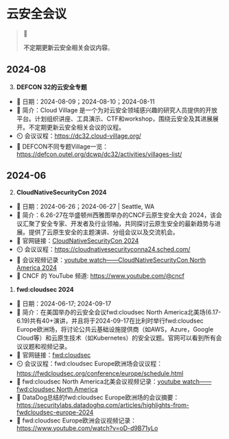 # 云安全会议

> 🚥
>
> **不定期更新云安全相关会议内容**。

## 2024-08

3. **DEFCON 32的云安全专题**

- 📅 日期：2024-08-09；2024-08-10；2024-08-11
- 💬 简介：Cloud Village 是一个为对云安全领域感兴趣的研究人员提供的开放平台。计划组织讲座、工具演示、CTF和workshop，围绕云安全及其进展展开。不定期更新云安全相关会议的议程。
- ⏲️ 会议议程：<https://dc32.cloud-village.org/>
- 🔗 DEFCON不同专题Village一览：<https://defcon.outel.org/dcwp/dc32/activities/villages-list/>

## 2024-06

2. **CloudNativeSecurityCon 2024**

- 📅 日期：2024-06-26；2024-06-27 | Seattle, WA
- 💬 简介：6.26-27在华盛顿州西雅图举办的CNCF云原生安全大会 2024，该会议汇聚了安全专家、开发者及行业领袖，共同探讨云原生安全的最新趋势与进展。提供了云原生安全的主题演讲、分组会议以及交流机会。
- 🔗 官网链接：[CloudNativeSecurityCon 2024](https://events.linuxfoundation.org/cloudnativesecuritycon-north-america/)
- ⏲️ 会议议程：<https://cloudnativesecurityconna24.sched.com/>
- 🔗 会议视频记录：[youtube watch——CloudNativeSecurityCon North America 2024](https://www.youtube.com/watch?v=DgYJHKblLbE&list=PLj6h78yzYM2MSAFvjG22ZynvaUs1nnaQJ&pp=iAQB)
- 🔗 CNCF 的 YouTube 频道: https://www.youtube.com/@cncf

1. **fwd:cloudsec 2024**

- 📅 日期：2024-06-17; 2024-09-17
- 💬 简介：在美国举办的云安全会议fwd:cloudsec North America北美场(6.17-6.19)共有40+演讲，并且将于2024-09-17在比利时举行fwd:cloudsec Europe欧洲场，将讨论公共云基础设施提供商（如AWS，Azure，Google Cloud等）和云原生技术（如Kubernetes）的安全议题。官网可以看到所有会议议题和视频记录。
- 🔗 官网链接：[fwd:cloudsec](https://fwdcloudsec.org/)
- ⏲️ 会议议程：fwd:cloudsec Europe欧洲场会议议程：<https://fwdcloudsec.org/conference/europe/schedule.html>
- 🔗 fwd:cloudsec North America北美会议视频记录：[youtube watch——fwd:cloudsec North America](https://www.youtube.com/watch?v=WY9VqDC5fTY&list=PLCPCP1pNWD7PoUaDtU_T9XJSJ6d7cSfjl&index=4)
- 💬 DataDog总结的fwd:cloudsec Europe欧洲场的会议摘要：<https://securitylabs.datadoghq.com/articles/highlights-from-fwdcloudsec-europe-2024>
- 🔗 fwd:cloudsec Europe欧洲会议视频记录：<https://www.youtube.com/watch?v=oD-d9B71yLo>
